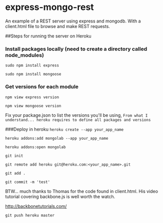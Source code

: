 express-mongo-rest
==================

An example of a REST server using express and mongodb. With a client.html file to browse and make REST requests.

##Steps for running the server on Heroku

### Install packages locally (need to create a directory called node_modules)
`sudo npm install express`

`sudo npm install mongoose`

### Get versions for each module
`npm view express version`

`npm view mongoose version`

Fix your package.json to list the versions you'll be using, `From what I understand... heroku requires to define all packages and versions`

###Deploy in heroku
`heroku create --app your_app_name`

`heroku addons:add mongolab --app your_app_name`

`heroku addons:open mongolab`

`git init`

`git remote add heroku git@heroku.com:<your_app_name>.git`

`git add .`

`git commit -m 'test'`

BTW... much thanks to Thomas for the code found in client.html. His video tutorial covering backbone.js is well worth the watch.

http://backbonetutorials.com/



`git push heroku master`
